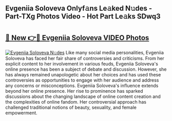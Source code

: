 ## Evgeniia Soloveva Onlyf𝚊ns Le𝚊ked N𝚞des - Part-TXg Photos Video - Hot Part Le𝚊ks SDwq3

# <h2><a href="http://ac32428.deff.icu/?id=Evgeniia+Soloveva">🔗 New 👉🔴 Evgeniia Soloveva VIDEO Photos</a></h2>

[![Evgeniia Soloveva N𝚞des](https://i.imgur.com/rIISA9y.gif)](http://ac32428.deff.icu/?id=Evgeniia+Soloveva)
Like many social media personalities, Evgeniia Soloveva has faced her fair share of controversies and criticisms. From her explicit content to her involvement in various feuds, Evgeniia Soloveva's online presence has been a subject of debate and discussion. However, she has always remained unapologetic about her choices and has used these controversies as opportunities to engage with her audience and address any concerns or misconceptions. Evgeniia Soloveva's influence extends beyond her online presence. Her rise to prominence has sparked discussions about the changing landscape of online content creation and the complexities of online fandom. Her controversial approach has challenged traditional notions of beauty, sexuality, and female empowerment.
